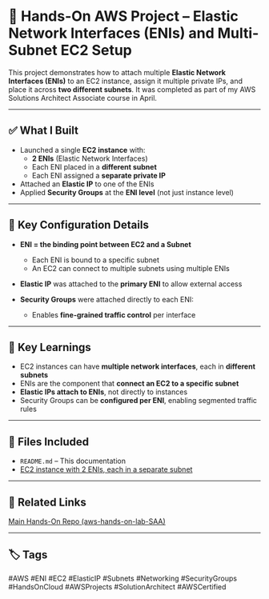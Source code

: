 # 🔌 Hands-On AWS Project – Elastic Network Interfaces (ENIs) and Multi-Subnet EC2 Setup

This project demonstrates how to attach multiple **Elastic Network Interfaces (ENIs)** to an EC2 instance, assign it multiple private IPs, and place it across **two different subnets**. It was completed as part of my AWS Solutions Architect Associate course in April.

---

## ✅ What I Built

- Launched a single **EC2 instance** with:
  - **2 ENIs** (Elastic Network Interfaces)
  - Each ENI placed in a **different subnet**
  - Each ENI assigned a **separate private IP**
- Attached an **Elastic IP** to one of the ENIs
- Applied **Security Groups** at the **ENI level** (not just instance level)

---

## 🔧 Key Configuration Details

- **ENI = the binding point between EC2 and a Subnet**
  - Each ENI is bound to a specific subnet
  - An EC2 can connect to multiple subnets using multiple ENIs

- **Elastic IP** was attached to the **primary ENI** to allow external access

- **Security Groups** were attached directly to each ENI:
  - Enables **fine-grained traffic control** per interface

---

## 🧠 Key Learnings

- EC2 instances can have **multiple network interfaces**, each in **different subnets**
- ENIs are the component that **connect an EC2 to a specific subnet**
- **Elastic IPs attach to ENIs**, not directly to instances
- Security Groups can be **configured per ENI**, enabling segmented traffic rules

---

## 📁 Files Included

- `README.md` – This documentation
- [EC2 instance with 2 ENIs, each in a separate subnet](Screenshots/Screenshot%202025-03-24%20173858.png)

---

## 🔗 Related Links

[Main Hands-On Repo (aws-hands-on-lab-SAA)](https://github.com/MilosFaktor/aws-hands-on-lab-SAA)

---

## 🏷️ Tags

#AWS #ENI #EC2 #ElasticIP #Subnets #Networking #SecurityGroups #HandsOnCloud #AWSProjects #SolutionArchitect #AWSCertified
